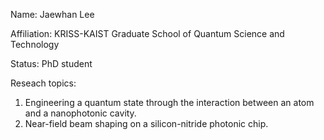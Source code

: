 Name:
  Jaewhan Lee

Affiliation:
  KRISS-KAIST Graduate School of Quantum Science and Technology

Status:
   PhD student

Reseach topics:
  1. Engineering a quantum state through the interaction between an atom and a nanophotonic cavity.
  2. Near-field beam shaping on a silicon-nitride photonic chip.
